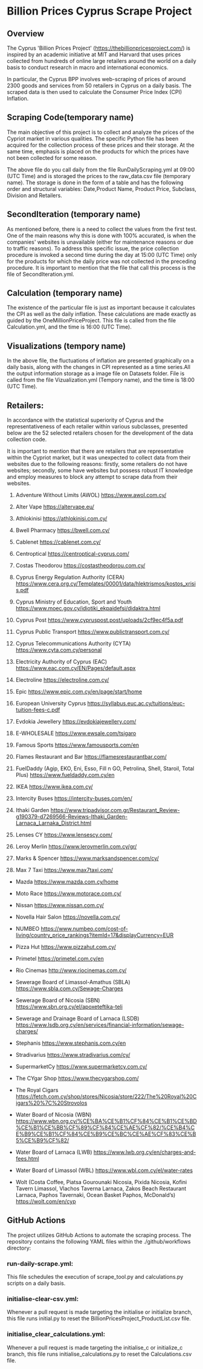 
# Billion Prices Cyprus Scrape Project

## Overview

The Cyprus 'Billion Prices Project' (https://thebillionpricesproject.com/) is inspired by an academic initiative at MIT and Harvard that uses prices collected from hundreds of online large retailers around the world on a daily basis to conduct research in macro and international economics. 

In particular, the Cyprus BPP involves web-scraping of prices of around 2300 goods and services from 50 retailers in Cyprus on a daily basis. The scraped data is then used to calculate the Consumer Price Index (CPI) Inflation.

## Scraping Code(temporary name)

The main objective of this project is to collect and analyze the prices of the Cypriot market in various qualities. The specific Python file has been acquired for the collection process of these prices and their storage. At the same time, emphasis is placed on the products for which the prices have not been collected for some reason.

The above file do you call daily from the file RunDailyScraping.yml at 09:00 (UTC Time) and is storaged the prices to the raw_data.csv file (temporary name). The storage is done in the form of a table and has the following order and structural variables: Date,Product Name, Product Price, Subclass, Division and Retailers.

## SecondIteration (temporary name)

As mentioned before, there is a need to collect the values from the first test. One of the main reasons why this is done with 100% accurated, is when the companies' websites is unavailable (either for maintenance reasons or due to traffic reasons). To address this specific issue, the price collection procedure is invoked a second time during the day at 15:00 (UTC Time) only for the products for which the daily price was not collected in the preceding procedure. It is important to mention that the file that call this process is the file of SecondIteration.yml.

## Calculation (temporary name)

The existence of the particular file is just as important because it calculates the CPI as well as the daily inflation. These calculations are made exactly as guided by the OneMillionPriceProject. This file is called from the file Calculation.yml, and the time is 16:00 (UTC Time).

## Visualizations (tempory name)

In the above file, the fluctuations of inflation are presented graphically on a daily basis, along with the changes in CPI represented as a time series.All the output information storage as a image file on Datasets folder. File is called from the file Vizualization.yml (Tempory name), and the time is 18:00 (UTC Time).

## Retailers:

In accordance with the statistical superiority of Cyprus and the representativeness of each retailer within various subclasses, presented below are the 52 selected retailers chosen for the development of the data collection code.

It is important to mention that there are retailers that are representative within the Cypriot market, but it was unexpected to collect data from their websites due to the following reasons: firstly, some retailers do not have websites; secondly, some have websites but possess robust IT knowledge and employ measures to block any attempt to scrape data from their websites.

1. Adventure Without Limits (AWOL)	https://www.awol.com.cy/ 

2. Alter Vape	https://altervape.eu/ 

3. Athlokinisi	https://athlokinisi.com.cy/ 

4. Bwell Pharmacy	https://bwell.com.cy/ 

5. Cablenet	https://cablenet.com.cy/

6. Centroptical https://centroptical-cyprus.com/

7. Costas Theodorou https://costastheodorou.com.cy/

8. Cyprus Energy Regulation Authority (CERA)	https://www.cera.org.cy/Templates/00001/data/hlektrismos/kostos_xrisis.pdf 

9. Cyprus Ministry of Education, Sport and Youth	https://www.moec.gov.cy/idiotiki_ekpaidefsi/didaktra.html 

10. Cyprus Post	https://www.cypruspost.post/uploads/2cf9ec4f5a.pdf

11. Cyprus Public Transport https://www.publictransport.com.cy/

12. Cyprus Telecommunications Authority (CYTA)	https://www.cyta.com.cy/personal 

13. Electricity Authority of Cyprus (EAC) https://www.eac.com.cy/EN/Pages/default.aspx

14. Electroline	https://electroline.com.cy/ 

15. Epic	https://www.epic.com.cy/en/page/start/home 

16. European University Cyprus	https://syllabus.euc.ac.cy/tuitions/euc-tuition-fees-c.pdf

17. Evdokia Jewellery https://evdokiajewellery.com/

18. E-WHOLESALE	https://www.ewsale.com/tsigaro 

19. Famous Sports	https://www.famousports.com/en 

20. Flames Restaurant and Bar https://flamesrestaurantbar.com/
    
21. FuelDaddy (Agip, EKO, Eni, Esso, Fill n GO, Petrolina, Shell, Staroil, Total Plus)	https://www.fueldaddy.com.cy/en 

22. IKEA	https://www.ikea.com.cy/

23. Intercity Buses https://intercity-buses.com/en/

24. Ithaki Garden https://www.tripadvisor.com.gr/Restaurant_Review-g190379-d7269566-Reviews-Ithaki_Garden-Larnaca_Larnaka_District.html

25. Lenses CY https://www.lensescy.com/

26. Leroy Merlin https://www.leroymerlin.com.cy/gr/  

27. Marks & Spencer	https://www.marksandspencer.com/cy/

28. Max 7 Taxi https://www.max7taxi.com/ 

- Mazda	https://www.mazda.com.cy/home 

- Moto Race	https://www.motorace.com.cy/ 

- Nissan	https://www.nissan.com.cy/ 

- Novella Hair Salon	https://novella.com.cy/ 

- NUMBEO	https://www.numbeo.com/cost-of-living/country_price_rankings?itemId=17&displayCurrency=EUR 

- Pizza Hut	https://www.pizzahut.com.cy/ 

- Primetel	https://primetel.com.cy/en 

- Rio Cinemas	http://www.riocinemas.com.cy/ 

- Sewerage Board of Limassol-Amathus (SBLA)	https://www.sbla.com.cy/Sewage-Charges 

- Sewerage Board of Nicosia (SBN)	https://www.sbn.org.cy/el/apoxeteftika-teli 

- Sewerage and Drainage Board of Larnaca (LSDB)	https://www.lsdb.org.cy/en/services/financial-information/sewage-charges/ 

- Stephanis	https://www.stephanis.com.cy/en 

- Stradivarius	https://www.stradivarius.com/cy/ 

- SupermarketCy	https://www.supermarketcy.com.cy/ 

- The CYgar Shop	https://www.thecygarshop.com/ 

- The Royal Cigars 	https://fetch.com.cy/shop/stores/Nicosia/store/222/The%20Royal%20Cigars%20%7C%20Strovolos 

- Water Board of Nicosia (WBN)	https://www.wbn.org.cy/%CE%BA%CE%B1%CF%84%CE%B1%CE%BD%CE%B1%CE%BB%CF%89%CF%84%CE%AE%CF%82/%CE%B4%CE%B9%CE%B1%CF%84%CE%B9%CE%BC%CE%AE%CF%83%CE%B5%CE%B9%CF%82/ 

- Water Board of Larnaca (LWB)	https://www.lwb.org.cy/en/charges-and-fees.html 

- Water Board of Limassol (WBL)	https://www.wbl.com.cy/el/water-rates 

- Wolt (Costa Coffee, Piatsa Gourounaki Nicosia, Pixida Nicosia, Kofini Tavern Limassol, Vlachos Taverna Larnaca, Zakos Beach Restaurant Larnaca, Paphos Tavernaki, Ocean Basket Paphos, McDonald’s)	https://wolt.com/en/cyp 

 
## GitHub Actions

The project utilizes GitHub Actions to automate the scraping process. The repository contains the following YAML files within the ./github/workflows directory:

### run-daily-scrape.yml: 
This file schedules the execution of scrape_tool.py and calculations.py scripts on a daily basis.
### initialise-clear-csv.yml: 
Whenever a pull request is made targeting the initialise or initialize branch, this file runs initial.py to reset the BillionPricesProject_ProductList.csv file.
### initialise_clear_calculations.yml: 
Whenever a pull request is made targeting the initialise_c or initialize_c branch, this file runs initialise_calculations.py to reset the Calculations.csv file.

